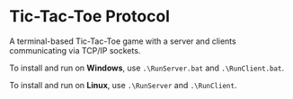 # Tic-Tac-Toe Protocol
A terminal-based Tic-Tac-Toe game with a server and clients communicating via TCP/IP sockets.

To install and run on **Windows**, use `.\RunServer.bat` and `.\RunClient.bat`.

To install and run on **Linux**, use `.\RunServer` and `.\RunClient`.
